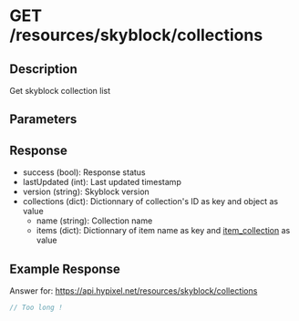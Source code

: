 # GET /resources/skyblock/collections

## Description

Get skyblock collection list

## Parameters

## Response

* success (bool): Response status
* lastUpdated (int): Last updated timestamp
* version (string): Skyblock version
* collections (dict): Dictionnary of collection's ID as key and object as value
  * name (string): Collection name
  * items (dict): Dictionnary of item name as key and [item_collection](../../../../object/skyblock_item_collection.md) as value

## Example Response

Answer for: https://api.hypixel.net/resources/skyblock/collections

```js
// Too long !
```
